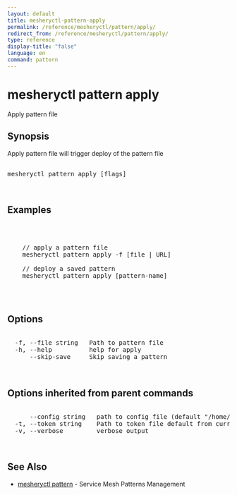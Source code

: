 ```yaml
---
layout: default
title: mesheryctl-pattern-apply
permalink: /reference/mesheryctl/pattern/apply/
redirect_from: /reference/mesheryctl/pattern/apply/
type: reference
display-title: "false"
language: en
command: pattern
---
```


# mesheryctl pattern apply

Apply pattern file

## Synopsis

Apply pattern file will trigger deploy of the pattern file

<pre class='codeblock-pre'>
<div class='codeblock'>
mesheryctl pattern apply [flags]

</div>
</pre> 

## Examples

<pre class='codeblock-pre'>
<div class='codeblock'>


	// apply a pattern file
	mesheryctl pattern apply -f [file | URL]

	// deploy a saved pattern
	mesheryctl pattern apply [pattern-name]
	

</div>
</pre> 

## Options

<pre class='codeblock-pre'>
<div class='codeblock'>
  -f, --file string   Path to pattern file
  -h, --help          help for apply
      --skip-save     Skip saving a pattern

</div>
</pre>

## Options inherited from parent commands

<pre class='codeblock-pre'>
<div class='codeblock'>
      --config string   path to config file (default "/home/admin-pc/.meshery/config.yaml")
  -t, --token string    Path to token file default from current context
  -v, --verbose         verbose output

</div>
</pre>

## See Also

* [mesheryctl pattern](pattern/)	 - Service Mesh Patterns Management

